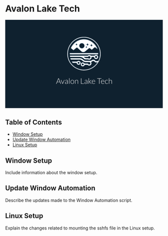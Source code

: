# Avalon Lake Tech


![Avalon Lake Desktop](https://github.com/avalon-lake-tech/mrbeast-scripts/blob/main/avalonlake-desktop.png?raw=true)

## Table of Contents

- [Window Setup](#window-setup)
- [Update Window Automation](#update-window-automation)
- [Linux Setup](#linux-setup)

## Window Setup

Include information about the window setup.

## Update Window Automation

Describe the updates made to the Window Automation script.

## Linux Setup

Explain the changes related to mounting the sshfs file in the Linux setup.




